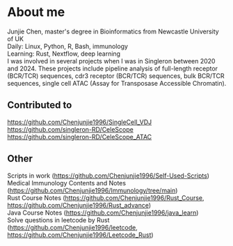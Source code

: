 # About me
Junjie Chen, master's degree in Bioinformatics from Newcastle University of UK \
Daily: Linux, Python, R, Bash, immunology \
Learning: Rust, Nextflow, deep learning \
I was involved in several projects when I was in Singleron between 2020 and 2024. These projects include pipeline analysis of full-length receptor (BCR/TCR) sequences, cdr3 receptor (BCR/TCR) sequences, bulk BCR/TCR sequences, single cell ATAC (Assay for Transposase Accessible Chromatin).

## Contributed to
https://github.com/Chenjunjie1996/SingleCell_VDJ \
https://github.com/singleron-RD/CeleScope \
https://github.com/singleron-RD/CeleScope_ATAC

## Other
Scripts in work (https://github.com/Chenjunjie1996/Self-Used-Scripts) \
Medical Immunology Contents and Notes (https://github.com/Chenjunjie1996/Immunology/tree/main) \
Rust Course Notes (https://github.com/Chenjunjie1996/Rust_Course, https://github.com/Chenjunjie1996/Rust_advance) \
Java Course Notes (https://github.com/Chenjunjie1996/java_learn) \
Solve questions in leetcode by Rust (https://github.com/Chenjunjie1996/leetcode, https://github.com/Chenjunjie1996/Leetcode_Rust)



